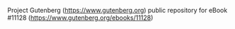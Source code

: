 Project Gutenberg (https://www.gutenberg.org) public repository for eBook #11128 (https://www.gutenberg.org/ebooks/11128)
